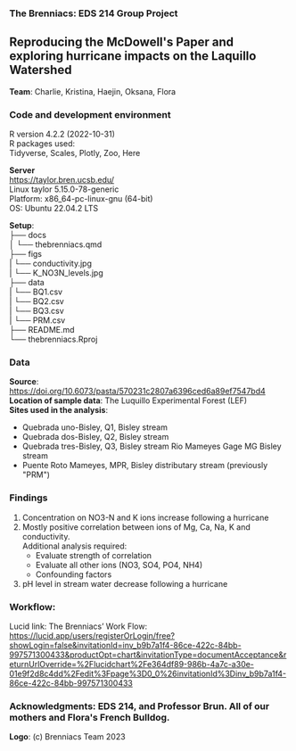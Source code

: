 ### The Brenniacs: EDS 214 Group Project <br> 
## Reproducing the McDowell's Paper and exploring hurricane impacts on the Laquillo Watershed  <br> 

**Team**: Charlie, Kristina, Haejin, Oksana, Flora  <br> 

### Code and development environment  <br> 
R version 4.2.2 (2022-10-31) <br> 
R packages used: <br> 
  Tidyverse, Scales, Plotly, Zoo, Here <br> 

**Server**   <br> 
  https://taylor.bren.ucsb.edu/ <br> 
  Linux taylor 5.15.0-78-generic <br> 
  Platform: x86_64-pc-linux-gnu (64-bit) <br> 
  OS: Ubuntu 22.04.2 LTS <br> 
  
**Setup**: <br> 
├── docs <br> 
│   └── thebrenniacs.qmd <br> 
├──  figs <br> 
|   └──  conductivity.jpg <br> 
|   └──  K_NO3N_levels.jpg <br> 
├── data <br> 
|  └──  BQ1.csv <br> 
|  └──  BQ2.csv <br> 
|  └──  BQ3.csv <br> 
|  └──  PRM.csv <br> 
├── README.md <br> 
└── thebrenniacs.Rproj <br> 
  
### Data
**Source**: https://doi.org/10.6073/pasta/570231c2807a6396ced6a89ef7547bd4 <br> 
**Location of sample data**: The Luquillo Experimental Forest (LEF) <br> 
**Sites used in the analysis**:
* Quebrada uno-Bisley, Q1, Bisley stream
* Quebrada dos-Bisley, Q2, Bisley stream
* Quebrada tres-Bisley, Q3, Bisley stream  Rio Mameyes Gage  MG Bisley stream
* Puente Roto Mameyes, MPR, Bisley distributary stream (previously "PRM")

### Findings
1. Concentration on NO3-N and K ions increase following a hurricane <br> 
2. Mostly positive correlation between ions of Mg, Ca, Na, K and conductivity.<br> 
   Additional analysis required:
   - Evaluate strength of correlation
   - Evaluate all other ions (NO3, SO4, PO4, NH4)  
   - Confounding factors
3. pH level in stream water decrease following a hurricane

### Workflow:  <br> 
Lucid link: The Brenniacs’ Work Flow:  <br> https://lucid.app/users/registerOrLogin/free?showLogin=false&invitationId=inv_b9b7a1f4-86ce-422c-84bb-997571300433&productOpt=chart&invitationType=documentAcceptance&returnUrlOverride=%2Flucidchart%2Fe364df89-986b-4a7c-a30e-01e9f2d8c4dd%2Fedit%3Fpage%3D0_0%26invitationId%3Dinv_b9b7a1f4-86ce-422c-84bb-997571300433 <br> 

### Acknowledgments: EDS 214, and Professor Brun. All of our mothers and Flora's French Bulldog.

**Logo**: (c) Brenniacs Team 2023 
